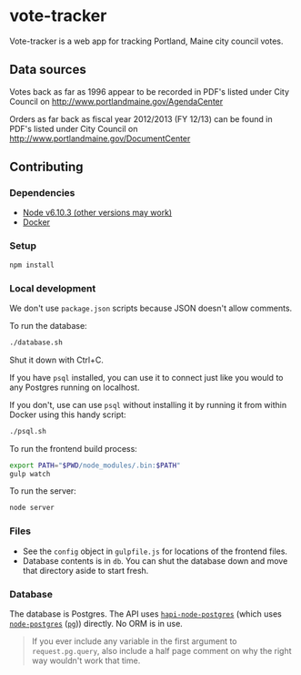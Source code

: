 # vote-tracker

Vote-tracker is a web app for tracking Portland, Maine city council votes.

## Data sources

Votes back as far as 1996 appear to be recorded in PDF's listed under City
Council on http://www.portlandmaine.gov/AgendaCenter

Orders as far back as fiscal year 2012/2013 (FY 12/13) can be found in PDF's
listed under City Council on http://www.portlandmaine.gov/DocumentCenter

## Contributing

### Dependencies

* [Node v6.10.3 (other versions may work)](https://github.com/creationix/nvm)
* [Docker](https://www.docker.com/docker-mac)

### Setup

```sh
npm install
```

### Local development

We don't use `package.json` scripts because JSON doesn't allow comments.

To run the database:

```sh
./database.sh
```

Shut it down with Ctrl+C.

If you have `psql` installed, you can use it to connect just like you would
to any Postgres running on localhost.

If you don't, use can use `psql` without installing it by running it from
within Docker using this handy script:

```sh
./psql.sh
```

To run the frontend build process:

```sh
export PATH="$PWD/node_modules/.bin:$PATH"
gulp watch
```

To run the server:

```sh
node server
```

### Files

* See the `config` object in `gulpfile.js` for locations of the frontend files.
* Database contents is in `db`. You can shut the database down and move that
    directory aside to start fresh.

### Database

The database is Postgres. The API uses [`hapi-node-postgres`](https://github.com/jedireza/hapi-node-postgres)
(which uses [`node-postgres`](https://github.com/brianc/node-postgres)
([`pg`](https://www.npmjs.com/package/pg))) directly. No ORM is in use.

> If you ever include any variable in the first argument to `request.pg.query`,
> also include a half page comment on why the right way wouldn't work that time.

